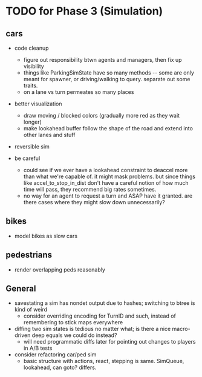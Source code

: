 # TODO for Phase 3 (Simulation)

## cars

- code cleanup
	- figure out responsibility btwn agents and managers, then fix up visibility
	- things like ParkingSimState have so many methods -- some are only
	  meant for spawner, or driving/walking to query. separate out some
          traits.
	- on a lane vs turn permeates so many places

- better visualization
	- draw moving / blocked colors (gradually more red as they wait longer)
	- make lookahead buffer follow the shape of the road and extend into other lanes and stuff

- reversible sim

- be careful
	- could see if we ever have a lookahead constraint to deaccel more than
	  what we're capable of. it might mask problems. but since things like
          accel_to_stop_in_dist don't have a careful notion of how much time will pass,
          they recommend big rates sometimes.
	- no way for an agent to request a turn and ASAP have it granted. are there cases where they might slow down unnecessarily?

## bikes

- model bikes as slow cars

## pedestrians

- render overlapping peds reasonably

## General

- savestating a sim has nondet output due to hashes; switching to btree is kind of weird
	- consider overriding encoding for TurnID and such, instead of remembering to stick maps everywhere
- diffing two sim states is tedious no matter what; is there a nice macro-driven deep equals we could do instead?
	- will need programmatic diffs later for pointing out changes to players in A/B tests
- consider refactoring car/ped sim
	- basic structure with actions, react, stepping is same. SimQueue, lookahead, can goto? differs.
